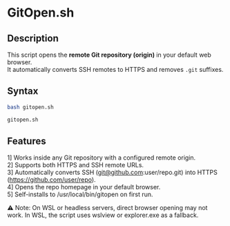 # GitOpen.sh

## Description

This script opens the **remote Git repository (origin)** in your default web browser.  
It automatically converts SSH remotes to HTTPS and removes `.git` suffixes.

## Syntax

```bash
bash gitopen.sh

gitopen.sh
```

## Features

1] Works inside any Git repository with a configured remote origin.<br/>
2] Supports both HTTPS and SSH remote URLs.<br/>
3] Automatically converts SSH (git@github.com:user/repo.git) into HTTPS (https://github.com/user/repo).<br/>
4] Opens the repo homepage in your default browser.<br/>
5] Self-installs to /usr/local/bin/gitopen on first run.<br/>

⚠️ Note: On WSL or headless servers, direct browser opening may not work.
In WSL, the script uses wslview or explorer.exe as a fallback.
